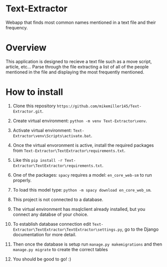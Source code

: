 # Text-Extractor
Webapp that finds most common names mentioned in a text file and their frequency.

# Overview
This application is designed to recieve a text file such as a move script, article, etc...
Parse through the file extracting a list of all of the people mentioned in the file and displaying the most frequently mentioned.

# How to install
1. Clone this repository `https://github.com/mikemiller145/Text-Extractor.git`.
2. Create virtual environment: `python -m venv Text-Extractor\venv`.
3. Activate virtual environment: `Text-Extractor\venv\Scripts\activate.bat`.
4. Once the virtual envoronment is active, install the required packages from `Text-Extractor\TextExtractor\requirements.txt`.
5. Like this `pip install -r Text-Extractor\TextExtractor\requirements.txt`.
6. One of the packages: `spacy` requires a model: `en_core_web-sm` to run properly.
7. To load this model type: `python -m spacy download en_core_web_sm`.

8. This project is not connected to a database.
9. The virtual environment has msqlclient already installed, but you connect any databse of your choice.
10. To establish database connection edit `Text-Extractor\TextExtractor\TextExtractor\settings.py`, go to the Django documentation for more detail.
11. Then once the database is setup run `manage.py makemigrations` and then `manage.py migrate` to create the correct tables
12. You should be good to go! :)


